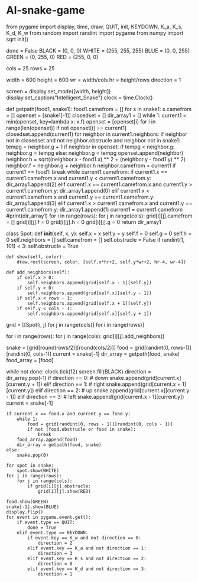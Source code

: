 # AI-snake-game
from pygame import display, time, draw, QUIT, init, KEYDOWN, K_a, K_s, K_d, K_w
from random import randint
import pygame
from numpy import sqrt
init()

done = False
BLACK = (0, 0, 0)
WHITE = (255, 255, 255)
BLUE = (0, 0, 255)
GREEN = (0, 255, 0)
RED = (255, 0, 0)

cols = 25
rows = 25

width = 600
height = 600
wr = width/cols
hr = height/rows
direction = 1

screen = display.set_mode([width, height])
display.set_caption("Intelligent_Snake")
clock = time.Clock()


def getpath(food1, snake1):
    food1.camefrom = []
    for s in snake1:
        s.camefrom = []
    openset = [snake1[-1]]
    closedset = []
    dir_array1 = []
    while 1:
        current1 = min(openset, key=lambda x: x.f)
        openset = [openset[i] for i in range(len(openset)) if not openset[i] == current1]
        closedset.append(current1)
        for neighbor in current1.neighbors:
            if neighbor not in closedset and not neighbor.obstrucle and neighbor not in snake1:
                tempg = neighbor.g + 1
                if neighbor in openset:
                    if tempg < neighbor.g:
                        neighbor.g = tempg
                else:
                    neighbor.g = tempg
                    openset.append(neighbor)
                neighbor.h = sqrt((neighbor.x - food1.x) ** 2 + (neighbor.y - food1.y) ** 2)
                neighbor.f = neighbor.g + neighbor.h
                neighbor.camefrom = current1
        if current1 == food1:
            break
    while current1.camefrom:
        if current1.x == current1.camefrom.x and current1.y < current1.camefrom.y:
            dir_array1.append(2)
        elif current1.x == current1.camefrom.x and current1.y > current1.camefrom.y:
            dir_array1.append(0)
        elif current1.x < current1.camefrom.x and current1.y == current1.camefrom.y:
            dir_array1.append(3)
        elif current1.x > current1.camefrom.x and current1.y == current1.camefrom.y:
            dir_array1.append(1)
        current1 = current1.camefrom
    #print(dir_array1)
    for i in range(rows):
        for j in range(cols):
            grid[i][j].camefrom = []
            grid[i][j].f = 0
            grid[i][j].h = 0
            grid[i][j].g = 0
    return dir_array1


class Spot:
    def __init__(self, x, y):
        self.x = x
        self.y = y
        self.f = 0
        self.g = 0
        self.h = 0
        self.neighbors = []
        self.camefrom = []
        self.obstrucle = False
        if randint(1, 101) < 3:
            self.obstrucle = True

    def show(self, color):
        draw.rect(screen, color, [self.x*hr+2, self.y*wr+2, hr-4, wr-4])

    def add_neighbors(self):
        if self.x > 0:
            self.neighbors.append(grid[self.x - 1][self.y])
        if self.y > 0:
            self.neighbors.append(grid[self.x][self.y - 1])
        if self.x < rows - 1:
            self.neighbors.append(grid[self.x + 1][self.y])
        if self.y < cols - 1:
            self.neighbors.append(grid[self.x][self.y + 1])


grid = [[Spot(i, j) for j in range(cols)] for i in range(rows)]

for i in range(rows):
    for j in range(cols):
        grid[i][j].add_neighbors()

snake = [grid[round(rows/2)][round(cols/2)]]
food = grid[randint(0, rows-1)][randint(0, cols-1)]
current = snake[-1]
dir_array = getpath(food, snake)
food_array = [food]

while not done:
    clock.tick(12)
    screen.fill(BLACK)
    direction = dir_array.pop(-1)
    if direction == 0:    # down
        snake.append(grid[current.x][current.y + 1])
    elif direction == 1:  # right
        snake.append(grid[current.x + 1][current.y])
    elif direction == 2:  # up
        snake.append(grid[current.x][current.y - 1])
    elif direction == 3:  # left
        snake.append(grid[current.x - 1][current.y])
    current = snake[-1]

    if current.x == food.x and current.y == food.y:
        while 1:
            food = grid[randint(0, rows - 1)][randint(0, cols - 1)]
            if not (food.obstrucle or food in snake):
                break
        food_array.append(food)
        dir_array = getpath(food, snake)
    else:
        snake.pop(0)

    for spot in snake:
        spot.show(WHITE)
    for i in range(rows):
        for j in range(cols):
            if grid[i][j].obstrucle:
                grid[i][j].show(RED)

    food.show(GREEN)
    snake[-1].show(BLUE)
    display.flip()
    for event in pygame.event.get():
        if event.type == QUIT:
            done = True
        elif event.type == KEYDOWN:
            if event.key == K_w and not direction == 0:
                direction = 2
            elif event.key == K_a and not direction == 1:
                direction = 3
            elif event.key == K_s and not direction == 2:
                direction = 0
            elif event.key == K_d and not direction == 3:
                direction = 1
